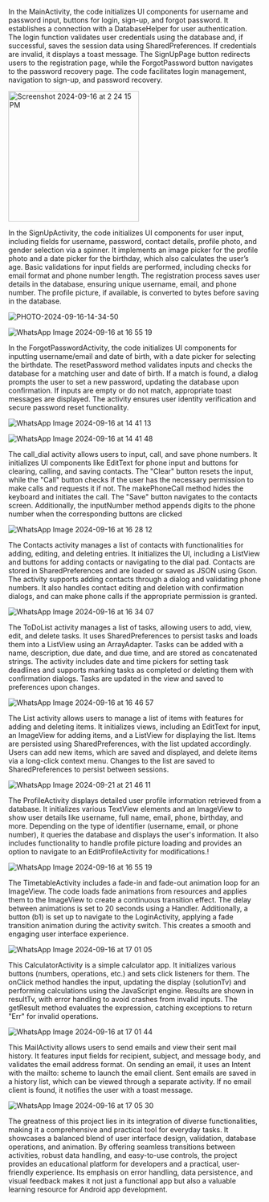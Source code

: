 In the MainActivity, the code initializes UI components for username and password input, buttons for login, sign-up, and forgot password. It establishes a connection with a DatabaseHelper for user authentication. The login function validates user credentials using the database and, if successful, saves the session data using SharedPreferences. If credentials are invalid, it displays a toast message. The SignUpPage button redirects users to the registration page, while the ForgotPassword button navigates to the password recovery page. The code facilitates login management, navigation to sign-up, and password recovery.

<img width="260" alt="Screenshot 2024-09-16 at 2 24 15 PM" src="https://github.com/user-attachments/assets/1e4c609f-24c6-4304-8ac1-0c2e94cb00df">

In the SignUpActivity, the code initializes UI components for user input, including fields for username, password, contact details, profile photo, and gender selection via a spinner. It implements an image picker for the profile photo and a date picker for the birthday, which also calculates the user’s age. Basic validations for input fields are performed, including checks for email format and phone number length. The registration process saves user details in the database, ensuring unique username, email, and phone number. The profile picture, if available, is converted to bytes before saving in the database.

![PHOTO-2024-09-16-14-34-50](https://github.com/user-attachments/assets/2eabfa52-0351-4e4a-ac81-59dc73a6522c)

![WhatsApp Image 2024-09-16 at 16 55 19](https://github.com/user-attachments/assets/c1b2f311-6fd3-4ff4-aa5b-baa594ed24ad)


In the ForgotPasswordActivity, the code initializes UI components for inputting username/email and date of birth, with a date picker for selecting the birthdate. The resetPassword method validates inputs and checks the database for a matching user and date of birth. If a match is found, a dialog prompts the user to set a new password, updating the database upon confirmation. If inputs are empty or do not match, appropriate toast messages are displayed. The activity ensures user identity verification and secure password reset functionality.

![WhatsApp Image 2024-09-16 at 14 41 13](https://github.com/user-attachments/assets/bc7aca35-fd53-4a01-bac2-5f2743c812e1)

![WhatsApp Image 2024-09-16 at 14 41 48](https://github.com/user-attachments/assets/dd68dc06-0d8a-4551-8609-9c5c419cc800)

The call_dial activity allows users to input, call, and save phone numbers. It initializes UI components like EditText for phone input and buttons for clearing, calling, and saving contacts. The "Clear" button resets the input, while the "Call" button checks if the user has the necessary permission to make calls and requests it if not. The makePhoneCall method hides the keyboard and initiates the call. The "Save" button navigates to the contacts screen. Additionally, the inputNumber method appends digits to the phone number when the corresponding buttons are clicked

![WhatsApp Image 2024-09-16 at 16 28 12](https://github.com/user-attachments/assets/5e81eff6-a6d6-42d3-9946-8a3f66dc5175)

The Contacts activity manages a list of contacts with functionalities for adding, editing, and deleting entries. It initializes the UI, including a ListView and buttons for adding contacts or navigating to the dial pad. Contacts are stored in SharedPreferences and are loaded or saved as JSON using Gson. The activity supports adding contacts through a dialog and validating phone numbers. It also handles contact editing and deletion with confirmation dialogs, and can make phone calls if the appropriate permission is granted.

![WhatsApp Image 2024-09-16 at 16 34 07](https://github.com/user-attachments/assets/619d83bf-4c32-4323-90c9-50138b3288f3)


The ToDoList activity manages a list of tasks, allowing users to add, view, edit, and delete tasks. It uses SharedPreferences to persist tasks and loads them into a ListView using an ArrayAdapter. Tasks can be added with a name, description, due date, and due time, and are stored as concatenated strings. The activity includes date and time pickers for setting task deadlines and supports marking tasks as completed or deleting them with confirmation dialogs. Tasks are updated in the view and saved to preferences upon changes.

![WhatsApp Image 2024-09-16 at 16 46 57](https://github.com/user-attachments/assets/e0283bff-1137-48d1-8646-afbb96a9c76d)

The List activity allows users to manage a list of items with features for adding and deleting items. It initializes views, including an EditText for input, an ImageView for adding items, and a ListView for displaying the list. Items are persisted using SharedPreferences, with the list updated accordingly. Users can add new items, which are saved and displayed, and delete items via a long-click context menu. Changes to the list are saved to SharedPreferences to persist between sessions.

![WhatsApp Image 2024-09-21 at 21 46 11](https://github.com/user-attachments/assets/66db2a98-7e18-4ec9-a2e3-70a4df36d3ee)


The ProfileActivity displays detailed user profile information retrieved from a database. It initializes various TextView elements and an ImageView to show user details like username, full name, email, phone, birthday, and more. Depending on the type of identifier (username, email, or phone number), it queries the database and displays the user's information. It also includes functionality to handle profile picture loading and provides an option to navigate to an EditProfileActivity for modifications.!

![WhatsApp Image 2024-09-16 at 16 55 19](https://github.com/user-attachments/assets/b4b17257-b152-4eff-ba2d-0bf7a05f660d)

The TimetableActivity includes a fade-in and fade-out animation loop for an ImageView. The code loads fade animations from resources and applies them to the ImageView to create a continuous transition effect. The delay between animations is set to 20 seconds using a Handler. Additionally, a button (b1) is set up to navigate to the LoginActivity, applying a fade transition animation during the activity switch. This creates a smooth and engaging user interface experience.

![WhatsApp Image 2024-09-16 at 17 01 05](https://github.com/user-attachments/assets/d94217a8-8a55-453f-be93-e6c8685d204f)

This CalculatorActivity is a simple calculator app. It initializes various buttons (numbers, operations, etc.) and sets click listeners for them. The onClick method handles the input, updating the display (solutionTv) and performing calculations using the JavaScript engine. Results are shown in resultTv, with error handling to avoid crashes from invalid inputs. The getResult method evaluates the expression, catching exceptions to return "Err" for invalid operations.

![WhatsApp Image 2024-09-16 at 17 01 44](https://github.com/user-attachments/assets/99ac2b56-b526-4a1d-a9c9-f0d5eb895ced)

This MailActivity allows users to send emails and view their sent mail history. It features input fields for recipient, subject, and message body, and validates the email address format. On sending an email, it uses an Intent with the mailto: scheme to launch the email client. Sent emails are saved in a history list, which can be viewed through a separate activity. If no email client is found, it notifies the user with a toast message.

![WhatsApp Image 2024-09-16 at 17 05 30](https://github.com/user-attachments/assets/41c4aff8-1699-4a9a-80c4-5a21b72705d9)

The greatness of this project lies in its integration of diverse functionalities, making it a comprehensive and practical tool for everyday tasks. It showcases a balanced blend of user interface design, validation, database operations, and animation. By offering seamless transitions between activities, robust data handling, and easy-to-use controls, the project provides an educational platform for developers and a practical, user-friendly experience. Its emphasis on error handling, data persistence, and visual feedback makes it not just a functional app but also a valuable learning resource for Android app development.








